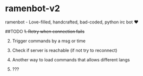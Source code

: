 # ramenbot-v2
ramenbot - Love-filled, handcrafted, bad-coded, python irc bot ❤

##TODO
~~1. Retry when connection fails~~

2. Trigger commands by a msg or time

3. Check if server is reachable (if not try to reconnect)

4. Another way to load commands that allows different langs

5. ???
